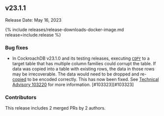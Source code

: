 ## v23.1.1

Release Date: May 16, 2023

{% include releases/release-downloads-docker-image.md release=include.release %}

<h3 id="v23-1-1-big-fixes">Bug fixes</h3>

- In CockroachDB v23.1.0 and its testing releases, executing [`COPY`](../v23.1/copy-from.html) to a target table that has multiple column families could corrupt the table. If data was copied into a table with existing rows, the data in those rows may be irrecoverable. The data would need to be dropped and re-[copied](../v23.1/copy-from.html) to be encoded correctly. This has now been fixed. See [Technical Advisory 103220](../advisories/a103220.html) for more information. [#103323][#103323]

<div class="release-note-contributors" markdown="1">

<h3 id="v23-1-1-contributors">Contributors</h3>

This release includes 2 merged PRs by 2 authors.

</div>

[103323]: https://github.com/cockroachdb/cockroach/pull/103323
